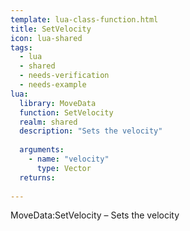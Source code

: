 ```yaml
---
template: lua-class-function.html
title: SetVelocity
icon: lua-shared
tags:
  - lua
  - shared
  - needs-verification
  - needs-example
lua:
  library: MoveData
  function: SetVelocity
  realm: shared
  description: "Sets the velocity"
  
  arguments:
    - name: "velocity"
      type: Vector
  returns:
    
---
```


<div class="lua__search__keywords">
MoveData:SetVelocity &#x2013; Sets the velocity
</div>
